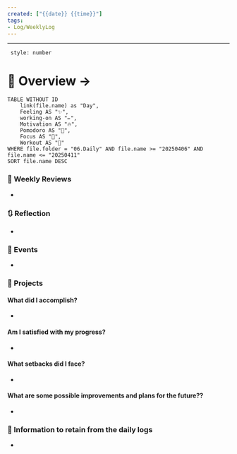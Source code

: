 ```yaml
---
created: ["{{date}} {{time}}"]
tags: 
- Log/WeeklyLog
---
```

___
```toc
 style: number
```
# 🌌 Overview -> 
```dataview
TABLE WITHOUT ID
	link(file.name) as "Day",
	Feeling AS "✨",
	working-on AS "✏️",
	Motivation AS "🔥",
	Pomodoro AS "🍅",
	Focus AS "🎯",
	Workout AS "💪"
WHERE file.folder = "06.Daily" AND file.name >= "20250406" AND file.name <= "20250411"
SORT file.name DESC
```

### 📑 Weekly Reviews
- 

### 🔃 Reflection
- 
### 📜 Events
- 
### 📃 Projects
#### **What did I accomplish?**
- 
#### **Am I satisfied with my progress?**
- 
#### **What setbacks did I face?**
- 
#### **What are some possible improvements and plans for the future??**
- 
### 💾 Information to retain from the daily logs
- 